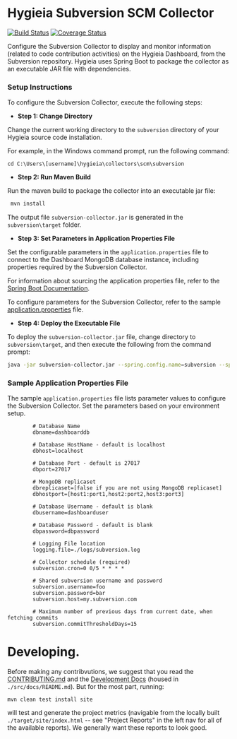 <!---
 Licensed to the Apache Software Foundation (ASF) under one or more
 contributor license agreements.  See the NOTICE file distributed with
 this work for additional information regarding copyright ownership.
 The ASF licenses this file to You under the Apache License, Version 2.0
 (the "License"); you may not use this file except in compliance with
 the License.  You may obtain a copy of the License at

      http://www.apache.org/licenses/LICENSE-2.0

 Unless required by applicable law or agreed to in writing, software
 distributed under the License is distributed on an "AS IS" BASIS,
 WITHOUT WARRANTIES OR CONDITIONS OF ANY KIND, either express or implied.
 See the License for the specific language governing permissions and
 limitations under the License.
-->

Hygieia Subversion SCM Collector
================================

[![Build Status](https://travis-ci.org/Hygieia/hygieia-subversion-scm-collector.svg?branch=master)](https://travis-ci.org/Hygieia/hygieia-subversion-scm-collector)
[![Coverage Status](https://coveralls.io/repos/github/Hygieia/hygieia-subversion-scm-collector/badge.svg?branch=master)](https://coveralls.io/github/Hygieia/hygieia-subversion-scm-collector?branch=master)


Configure the Subversion Collector to display and monitor information (related to code contribution activities) on the Hygieia Dashboard, from the Subversion repository. Hygieia uses Spring Boot to package the collector as an executable JAR file with dependencies.

### Setup Instructions

To configure the Subversion Collector, execute the following steps:

*   **Step 1: Change Directory**

Change the current working directory to the `subversion` directory of your Hygieia source code installation.

For example, in the Windows command prompt, run the following command:

```
cd C:\Users\[username]\hygieia\collectors\scm\subversion
```

*   **Step 2: Run Maven Build**

Run the maven build to package the collector into an executable jar file:

```bash
 mvn install
```

The output file `subversion-collector.jar` is generated in the `subversion\target` folder.

*   **Step 3: Set Parameters in Application Properties File**

Set the configurable parameters in the `application.properties` file to connect to the Dashboard MongoDB database instance, including properties required by the Subversion Collector.

For information about sourcing the application properties file, refer to the [Spring Boot Documentation](http://docs.spring.io/spring-boot/docs/current-SNAPSHOT/reference/htmlsingle/#boot-features-external-config-application-property-files).

To configure parameters for the Subversion Collector, refer to the sample [application.properties](#sample-application-properties-file) file.

*   **Step 4: Deploy the Executable File**

To deploy the `subversion-collector.jar` file, change directory to `subversion\target`, and then execute the following from the command prompt:

```bash
java -jar subversion-collector.jar --spring.config.name=subversion --spring.config.location=[path to application.properties file]
```

### Sample Application Properties File

The sample `application.properties` file lists parameter values to configure the Subversion Collector. Set the parameters based on your environment setup.

```properties
		# Database Name
		dbname=dashboarddb

		# Database HostName - default is localhost
		dbhost=localhost

		# Database Port - default is 27017
		dbport=27017

		# MongoDB replicaset
		dbreplicaset=[false if you are not using MongoDB replicaset]
		dbhostport=[host1:port1,host2:port2,host3:port3]

		# Database Username - default is blank
		dbusername=dashboarduser

		# Database Password - default is blank
		dbpassword=dbpassword

		# Logging File location
		logging.file=./logs/subversion.log

		# Collector schedule (required)
		subversion.cron=0 0/5 * * * *

		# Shared subversion username and password
		subversion.username=foo
		subversion.password=bar
		subversion.host=my.subversion.com

		# Maximum number of previous days from current date, when fetching commits
		subversion.commitThresholdDays=15
```

# Developing.

Before making any contribvutions, we suggest that you read the [CONTRIBUTING.md](CONTRIBUTING.md) and the 
[Development Docs](./src) (housed in `./src/docs/README.md`). But for the most part, running:

```
mvn clean test install site
``` 

will test and generate the project metrics (navigable from the locally built `./target/site/index.html` 
-- see "Project Reports" in the left nav for all of the available reports). We generally want these 
reports to look good.

